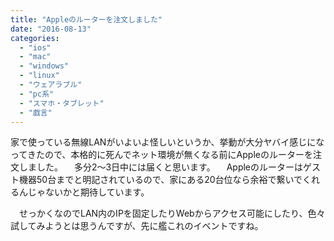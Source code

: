 ```yaml
---
title: "Appleのルーターを注文しました"
date: "2016-08-13"
categories: 
  - "ios"
  - "mac"
  - "windows"
  - "linux"
  - "ウェアラブル"
  - "pc系"
  - "スマホ・タブレット"
  - "戯言"
---
```


家で使っている無線LANがいよいよ怪しいというか、挙動が大分ヤバイ感じになってきたので、本格的に死んでネット環境が無くなる前にAppleのルーターを注文しました。 　多分2〜3日中には届くと思います。 　Appleのルーターはゲスト機器50台までと明記されているので、家にある20台位なら余裕で繋いでくれるんじゃないかと期待しています。

　せっかくなのでLAN内のIPを固定したりWebからアクセス可能にしたり、色々試してみようとは思うんですが、先に艦これのイベントですね。
